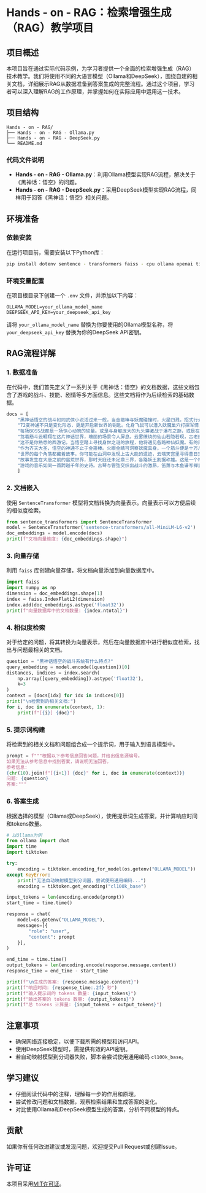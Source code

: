 # Hands - on - RAG：检索增强生成（RAG）教学项目

## 项目概述
本项目旨在通过实际代码示例，为学习者提供一个全面的检索增强生成（RAG）技术教学。我们将使用不同的大语言模型（Ollama和DeepSeek），围绕自建的相关文档，详细展示RAG从数据准备到答案生成的完整流程。通过这个项目，学习者可以深入理解RAG的工作原理，并掌握如何在实际应用中运用这一技术。

## 项目结构
```plaintext
Hands - on - RAG/
├── Hands - on - RAG - Ollama.py
├── Hands - on - RAG - DeepSeek.py
└── README.md
```

### 代码文件说明
- **Hands - on - RAG - Ollama.py**：利用Ollama模型实现RAG流程，解决关于《黑神话：悟空》的问题。
- **Hands - on - RAG - DeepSeek.py**：采用DeepSeek模型实现RAG流程，同样用于回答《黑神话：悟空》相关问题。

## 环境准备

### 依赖安装
在运行项目前，需要安装以下Python库：
```bash
pip install dotenv sentence - transformers faiss - cpu ollama openai tiktoken
```

### 环境变量配置
在项目根目录下创建一个 `.env` 文件，并添加以下内容：
```plaintext
OLLAMA_MODEL=your_ollama_model_name
DEEPSEEK_API_KEY=your_deepseek_api_key
```
请将 `your_ollama_model_name` 替换为你要使用的Ollama模型名称，将 `your_deepseek_api_key` 替换为你的DeepSeek API密钥。

## RAG流程详解

### 1. 数据准备
在代码中，我们首先定义了一系列关于《黑神话：悟空》的文档数据，这些文档包含了游戏的战斗、技能、剧情等多方面信息。这些文档将作为后续检索的基础数据。
```python
docs = [
    "黑神话悟空的战斗如同武侠小说活过来一般，当金箍棒与妖魔碰撞时，火星四溅，招式行云流水。悟空可随心切换狂猛或灵动的战斗风格，一棒横扫千军，或是腾挪如蝴蝶戏花。",    
    "72变神通不只是变化形态，更是开启新世界的钥匙。化身飞鼠可以潜入妖魔巢穴打探军情，变作金鱼能够探索深海遗迹的秘密，每一种变化都是一段独特的冒险。",    
    "每场BOSS战都是一场惊心动魄的较量。或是与身躯庞大的九头蟒激战于瀑布之巅，或是在雷电交织的云海中与雷公电母比拼法术，招招险象环生。",    
    "驾着筋斗云翱翔在这片神话世界，瑰丽的场景令人屏息。云雾缭绕的仙山若隐若现，古老的妖兽巢穴中藏着千年宝物，月光下的古寺钟声回荡在山谷。",    
    "这不是你熟悉的西游记。当悟空踏上寻找身世之谜的旅程，他将遇见各路神仙妖魔。有的是旧识，如同样桀骜不驯的哪吒；有的是劲敌，如手持三尖两刃刀的二郎神。",    
    "作为齐天大圣，悟空的神通不止于金箍棒。火眼金睛可洞察妖魔真身，一个筋斗便是十万八千里。而这些能力还可以通过收集天外陨铁、悟道石等材料来强化升级。",    
    "世界的每个角落都藏着故事。你可能在山洞中发现上古大能的遗迹，云端天宫里寻得昔日天兵的宝库，或是在凡间集市偶遇卖人参果的狐妖。",    
    "故事发生在大唐之前的蛮荒世界，那时天庭还未定鼎三界，各路妖王割据称雄。这是一个神魔混战、群雄逐鹿的动荡年代，也是悟空寻找真相的起点。",    
    "游戏的音乐如同一首跨越千年的史诗。古琴与管弦交织出战斗的激昂，笛萧与木鱼谱写禅意空灵。而当悟空踏入重要场景时，古风配乐更是让人仿佛穿越回那个神话的年代。"
    ] 
```

### 2. 文档嵌入
使用 `SentenceTransformer` 模型将文档转换为向量表示。向量表示可以方便后续的相似度检索。
```python
from sentence_transformers import SentenceTransformer
model = SentenceTransformer('sentence-transformers/all-MiniLM-L6-v2')
doc_embeddings = model.encode(docs)
print(f"文档向量维度: {doc_embeddings.shape}")
```

### 3. 向量存储
利用 `faiss` 库创建向量存储，将文档向量添加到向量数据库中。
```python
import faiss
import numpy as np
dimension = doc_embeddings.shape[1]
index = faiss.IndexFlatL2(dimension)
index.add(doc_embeddings.astype('float32'))
print(f"向量数据库中的文档数量: {index.ntotal}")
```

### 4. 相似度检索
对于给定的问题，将其转换为向量表示，然后在向量数据库中进行相似度检索，找出与问题最相关的文档。
```python
question = "黑神话悟空的战斗系统有什么特点?"
query_embedding = model.encode([question])[0]
distances, indices = index.search(
    np.array([query_embedding]).astype('float32'), 
    k=3
)
context = [docs[idx] for idx in indices[0]]
print("\n检索到的相关文档:")
for i, doc in enumerate(context, 1):
    print(f"[{i}] {doc}")
```

### 5. 提示词构建
将检索到的相关文档和问题组合成一个提示词，用于输入到语言模型中。
```python
prompt = f"""根据以下参考信息回答问题，并给出信息源编号。
如果无法从参考信息中找到答案，请说明无法回答。
参考信息:
{chr(10).join(f"[{i+1}] {doc}" for i, doc in enumerate(context))}
问题: {question}
答案:"""
```

### 6. 答案生成
根据选择的模型（Ollama或DeepSeek），使用提示词生成答案，并计算响应时间和tokens数量。
```python
# 以Ollama为例
from ollama import chat
import time
import tiktoken

try:
    encoding = tiktoken.encoding_for_model(os.getenv("OLLAMA_MODEL"))
except KeyError:
    print("无法自动映射模型到分词器，尝试使用通用编码...")
    encoding = tiktoken.get_encoding("cl100k_base")

input_tokens = len(encoding.encode(prompt))
start_time = time.time()

response = chat(
    model=os.getenv("OLLAMA_MODEL"),  
    messages=[{
        "role": "user",
        "content": prompt
    }],
)

end_time = time.time()
output_tokens = len(encoding.encode(response.message.content))
response_time = end_time - start_time

print(f"\n生成的答案: {response.message.content}")
print(f"响应时间: {response_time:.2f} 秒")
print(f"输入提示词的 tokens 数量: {input_tokens}")
print(f"输出答案的 tokens 数量: {output_tokens}")
print(f"总 tokens 计算量: {input_tokens + output_tokens}")
```

## 注意事项
- 确保网络连接稳定，以便下载所需的模型和访问API。
- 使用DeepSeek模型时，需提供有效的API密钥。
- 若自动映射模型到分词器失败，脚本会尝试使用通用编码 `cl100k_base`。

## 学习建议
- 仔细阅读代码中的注释，理解每一步的作用和原理。
- 尝试修改问题和文档数据，观察检索结果和生成答案的变化。
- 对比使用Ollama和DeepSeek模型生成的答案，分析不同模型的特点。

## 贡献
如果你有任何改进建议或发现问题，欢迎提交Pull Request或创建Issue。

## 许可证
本项目采用[MIT许可证](https://opensource.org/licenses/MIT)。 
